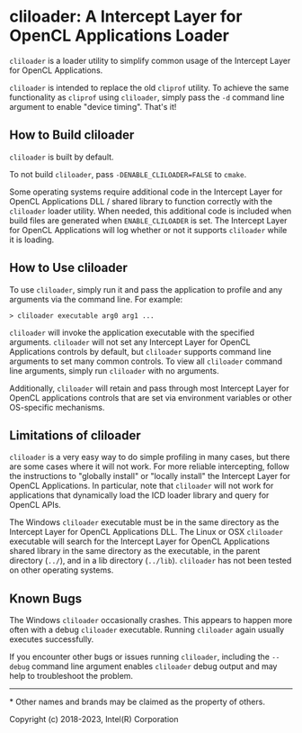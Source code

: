 # cliloader: A Intercept Layer for OpenCL Applications Loader

`cliloader` is a loader utility to simplify common usage of the Intercept Layer for OpenCL Applications.

`cliloader` is intended to replace the old `cliprof` utility.
To achieve the same functionality as `cliprof` using `cliloader`, simply pass the `-d` command line argument to enable "device timing".
That's it!

## How to Build cliloader

`cliloader` is built by default.

To not build `cliloader`, pass `-DENABLE_CLILOADER=FALSE` to `cmake`.

Some operating systems require additional code in the Intercept Layer for OpenCL Applications DLL / shared library to function correctly with the `cliloader` loader utility.
When needed, this additional code is included when build files are generated when `ENABLE_CLILOADER` is set.
The Intercept Layer for OpenCL Applications will log whether or not it supports `cliloader` while it is loading.

## How to Use cliloader

To use `cliloader`, simply run it and pass the application to profile and any
arguments via the command line.  For example:

```
> cliloader executable arg0 arg1 ...
```

`cliloader` will invoke the application executable with the specified arguments.
`cliloader` will not set any Intercept Layer for OpenCL Applications controls by default, but `cliloader` supports command line arguments to set many common controls.
To view all `cliloader` command line arguments, simply run `cliloader` with no arguments.

Additionally, `cliloader` will retain and pass through most Intercept Layer for OpenCL applications controls that are set via environment variables or other OS-specific mechanisms.

## Limitations of cliloader

`cliloader` is a very easy way to do simple profiling in many cases, but there are some cases where it will not work.
For more reliable intercepting, follow the instructions to "globally install" or "locally install" the Intercept Layer for OpenCL Applications.
In particular, note that `cliloader` will not work for applications that dynamically load the ICD loader library and query for OpenCL APIs.

The Windows `cliloader` executable must be in the same directory as the Intercept Layer for
OpenCL Applications DLL.
The Linux or OSX `cliloader` executable will search for the Intercept Layer for OpenCL Applications shared library in the same directory as the executable, in the parent directory (`../`), and in a lib directory (`../lib`).
`cliloader` has not been tested on other operating systems.

## Known Bugs

The Windows `cliloader` occasionally crashes.
This appears to happen more often with a debug `cliloader` executable.
Running `cliloader` again usually executes successfully.

If you encounter other bugs or issues running `cliloader`, including the `--debug` command line argument enables `cliloader` debug output and may help to troubleshoot the problem.

---

\* Other names and brands may be claimed as the property of others.

Copyright (c) 2018-2023, Intel(R) Corporation
